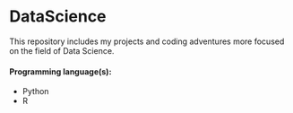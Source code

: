 # DataScience

This repository includes my projects and coding adventures more focused on the field of Data Science.

#### Programming language(s):

- Python
- R
